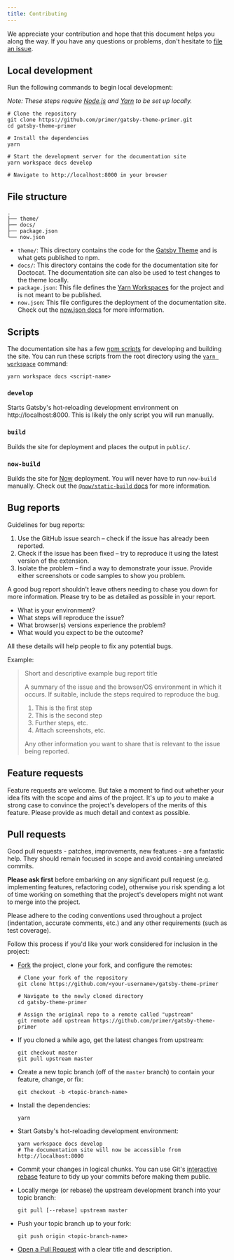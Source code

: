 ```yaml
---
title: Contributing
---
```


We appreciate your contribution and hope that this document helps you along the way. If you have any questions or problems, don't hesitate to [file an issue](https://github.com/primer/gatsby-theme-primer/issues/new).

## Local development

Run the following commands to begin local development:

_Note: These steps require [Node.js](https://nodejs.org) and [Yarn](https://yarnpkg.com) to be set up locally._

```shell
# Clone the repository
git clone https://github.com/primer/gatsby-theme-primer.git
cd gatsby-theme-primer

# Install the dependencies
yarn

# Start the development server for the documentation site
yarn workspace docs develop

# Navigate to http://localhost:8000 in your browser
```

## File structure

```
.
├── theme/
├── docs/
├── package.json
└── now.json
```

- `theme/`: This directory contains the code for the [Gatsby Theme](https://www.gatsbyjs.org/docs/themes/what-are-gatsby-themes/) and is what gets published to npm.
- `docs/`: This directory contains the code for the documentation site for Doctocat. The documentation site can also be used to test changes to the theme locally.
- `package.json`: This file defines the [Yarn Workspaces](https://yarnpkg.com/lang/en/docs/workspaces/) for the project and is not meant to be published.
- `now.json`: This file configures the deployment of the documentation site. Check out the [now.json docs](https://zeit.co/docs/v2/deployments/configuration/?query=now.json) for more information.

## Scripts

The documentation site has a few [npm scripts](https://docs.npmjs.com/misc/scripts) for developing and building the site. You can run these scripts from the root directory using the [`yarn workspace`](https://yarnpkg.com/lang/en/docs/cli/workspace/) command:

```shell
yarn workspace docs <script-name>
```

### `develop`

Starts Gatsby's hot-reloading development environment on http://localhost:8000. This is likely the only script you will run manually.

### `build`

Builds the site for deployment and places the output in `public/`.

### `now-build`

Builds the site for [Now](https://zeit.co/now) deployment. You will never have to run `now-build` manually. Check out the [`@now/static-build` docs](https://zeit.co/docs/v2/advanced/builders/static-build-now-static-build) for more information.

## Bug reports

Guidelines for bug reports:

1. Use the GitHub issue search – check if the issue has already been reported.
2. Check if the issue has been fixed – try to reproduce it using the latest version of the extension.
3. Isolate the problem – find a way to demonstrate your issue. Provide either screenshots or code samples to show you problem.

A good bug report shouldn't leave others needing to chase you down for more information. Please try to be as detailed as possible in your report.

- What is your environment?
- What steps will reproduce the issue?
- What browser(s) versions experience the problem?
- What would you expect to be the outcome?

All these details will help people to fix any potential bugs.

Example:

> Short and descriptive example bug report title
>
> A summary of the issue and the browser/OS environment in which it occurs. If suitable, include the steps required to reproduce the bug.
>
> 1. This is the first step
> 2. This is the second step
> 3. Further steps, etc.
> 4. Attach screenshots, etc.
>
> Any other information you want to share that is relevant to the issue being reported.

## Feature requests

Feature requests are welcome. But take a moment to find out whether your idea fits with the scope and aims of the project. It's up to _you_ to make a strong case to convince the project's developers of the merits of this feature.
Please provide as much detail and context as possible.

## Pull requests

Good pull requests - patches, improvements, new features - are a fantastic help.
They should remain focused in scope and avoid containing unrelated commits.

**Please ask first** before embarking on any significant pull request (e.g. implementing features, refactoring code),
otherwise you risk spending a lot of time working on something that the project's developers might not want to merge into the project.

Please adhere to the coding conventions used throughout a project (indentation, accurate comments, etc.) and any other requirements (such as test coverage).

Follow this process if you'd like your work considered for inclusion in the project:

- [Fork](http://help.github.com/fork-a-repo/) the project, clone your fork, and configure the remotes:

  ```shell
  # Clone your fork of the repository
  git clone https://github.com/<your-username>/gatsby-theme-primer

  # Navigate to the newly cloned directory
  cd gatsby-theme-primer

  # Assign the original repo to a remote called "upstream"
  git remote add upstream https://github.com/primer/gatsby-theme-primer
  ```

- If you cloned a while ago, get the latest changes from upstream:

  ```shell
  git checkout master
  git pull upstream master
  ```

- Create a new topic branch (off of the `master` branch) to contain your feature, change, or fix:

  ```shell
  git checkout -b <topic-branch-name>
  ```

- Install the dependencies:

  ```shell
  yarn
  ```

- Start Gatsby's hot-reloading development environment:

  ```shell
  yarn workspace docs develop
  # The documentation site will now be accessible from http://localhost:8000
  ```

- Commit your changes in logical chunks. You can use Git's [interactive rebase](https://help.github.com/articles/interactive-rebase) feature to tidy up your commits before making them public.

- Locally merge (or rebase) the upstream development branch into your topic branch:

  ```shell
  git pull [--rebase] upstream master
  ```

- Push your topic branch up to your fork:

  ```shell
  git push origin <topic-branch-name>
  ```

- [Open a Pull Request](https://help.github.com/articles/using-pull-requests/) with a clear title and description.

